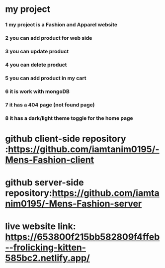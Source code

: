 # my project
<h3>1 my project is a Fashion and Apparel website</h3>
<h3>2 you can add product for web side</h3>
<h3>3 you can update product</h3>
<h3>4 you can delete product</h3>
<h3>5 you can add product in my cart</h3>
<h3>6 it is work with mongoDB</h3>
<h3>7 it has a 404 page (not found page)</h3>
<h3>8 it has a dark/light theme toggle for the home page</h3>

# github client-side repository :https://github.com/iamtanim0195/-Mens-Fashion-client
# github server-side repository:https://github.com/iamtanim0195/-Mens-Fashion-server
# live website link: https://653800f215bb582809f4ffeb--frolicking-kitten-585bc2.netlify.app/
